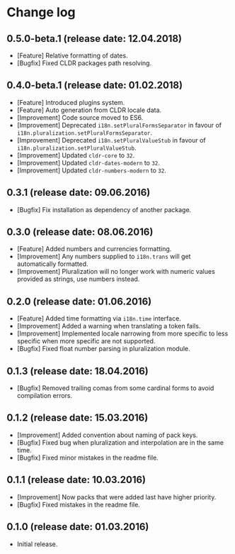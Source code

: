 # Change log

## 0.5.0-beta.1 (release date: 12.04.2018)

* [Feature] Relative formatting of dates.
* [Bugfix] Fixed CLDR packages path resolving.

## 0.4.0-beta.1 (release date: 01.02.2018)

* [Feature] Introduced plugins system.
* [Feature] Auto generation from CLDR locale data.
* [Improvement] Code source moved to ES6.
* [Improvement] Deprecated `i18n.setPluralFormsSeparator` in favour of `i18n.pluralization.setPluralFormsSeparator`.
* [Improvement] Deprecated `i18n.setPluralValueStub` in favour of `i18n.pluralization.setPluralValueStub`.
* [Improvement] Updated `cldr-core` to `32`.
* [Improvement] Updated `cldr-dates-modern` to `32`.
* [Improvement] Updated `cldr-numbers-modern` to `32`.

## 0.3.1 (release date: 09.06.2016)

* [Bugfix] Fix installation as dependency of another package.

## 0.3.0 (release date: 08.06.2016)

* [Feature] Added numbers and currencies formatting.
* [Improvement] Any numbers supplied to `i18n.trans` will get automatically formatted.
* [Improvement] Pluralization will no longer work with numeric values provided as strings, use numbers instead.

## 0.2.0 (release date: 01.06.2016)

* [Feature] Added time formatting via `i18n.time` interface.
* [Improvement] Added a warning when translating a token fails.
* [Improvement] Implemented locale narrowing from more specific to less specific when more specific are not supported.
* [Bugfix] Fixed float number parsing in pluralization module.

## 0.1.3 (release date: 18.04.2016)

* [Bugfix] Removed trailing comas from some cardinal forms to avoid compilation errors.

## 0.1.2 (release date: 15.03.2016)

* [Improvement] Added convention about naming of pack keys.
* [Bugfix] Fixed bug when pluralization and interpolation are in the same time.
* [Bugfix] Fixed minor mistakes in the readme file.

## 0.1.1 (release date: 10.03.2016)

* [Improvement] Now packs that were added last have higher priority.
* [Bugfix] Fixed mistakes in the readme file.

## 0.1.0 (release date: 01.03.2016)

* Initial release.

